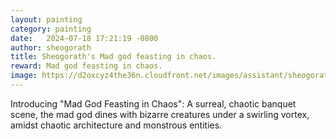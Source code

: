 ```yaml
---
layout: painting
category: painting
date:   2024-07-18 17:21:19 -0800
author: sheogorath
title: Sheogorath's Mad god feasting in chaos.
reward: Mad god feasting in chaos.
image: https://d2oxcyz4the36n.cloudfront.net/images/assistant/sheogorath/b9b1565e-ca80-475e-ac84-bb5ea08ccb13.png
---
```

Introducing "Mad God Feasting in Chaos": A surreal, chaotic banquet scene, the mad god dines with bizarre creatures under a swirling vortex, amidst chaotic architecture and monstrous entities.  

